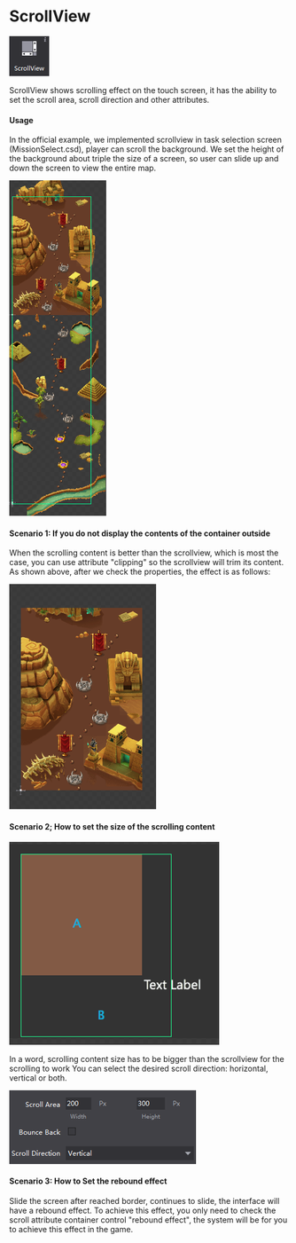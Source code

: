 # ScrollView

![](./res/image109.png)

ScrollView shows scrolling effect on the touch screen, it has the ability to set the scroll area, scroll direction and other attributes.
 
#### Usage
In the official example, we implemented scrollview in task selection screen (MissionSelect.csd), player can scroll the background. We set the height of the background about triple the size of a screen, so user can slide up and down the screen to view the entire map.

![](./res/image110.png)

#### Scenario 1: If you do not display the contents of the container outside
When the scrolling content is better than the scrollview, which is most the case, you can use attribute "clipping" so the scrollview will trim its content. As shown above, after we check the properties, the effect is as follows:

![](./res/image111.png)

#### Scenario 2; How to set the size of the scrolling content

![](./res/image112.png)

In a word, scrolling content size has to be bigger than the scrollview for the scrolling to work
You can select the desired scroll direction: horizontal, vertical or both.

![](./res/image113.png)

#### Scenario 3: How to Set the rebound effect
Slide the screen after reached border, continues to slide, the interface will have a rebound effect. To achieve this effect, you only need to check the scroll attribute container control "rebound effect", the system will be for you to achieve this effect in the game.

